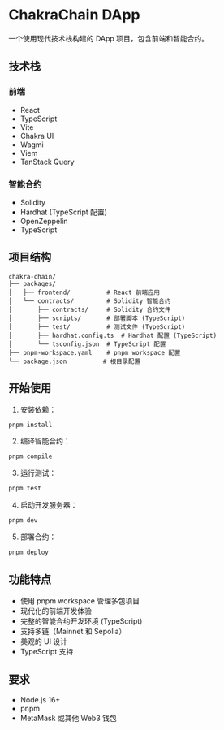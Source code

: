 # ChakraChain DApp

一个使用现代技术栈构建的 DApp 项目，包含前端和智能合约。

## 技术栈

### 前端
- React
- TypeScript
- Vite
- Chakra UI
- Wagmi
- Viem
- TanStack Query

### 智能合约
- Solidity
- Hardhat (TypeScript 配置)
- OpenZeppelin
- TypeScript

## 项目结构

```
chakra-chain/
├── packages/
│   ├── frontend/          # React 前端应用
│   └── contracts/         # Solidity 智能合约
│       ├── contracts/     # Solidity 合约文件
│       ├── scripts/       # 部署脚本 (TypeScript)
│       ├── test/          # 测试文件 (TypeScript)
│       ├── hardhat.config.ts  # Hardhat 配置 (TypeScript)
│       └── tsconfig.json  # TypeScript 配置
├── pnpm-workspace.yaml    # pnpm workspace 配置
└── package.json          # 根目录配置
```

## 开始使用

1. 安装依赖：

```bash
pnpm install
```

2. 编译智能合约：

```bash
pnpm compile
```

3. 运行测试：

```bash
pnpm test
```

4. 启动开发服务器：

```bash
pnpm dev
```

5. 部署合约：

```bash
pnpm deploy
```

## 功能特点

- 使用 pnpm workspace 管理多包项目
- 现代化的前端开发体验
- 完整的智能合约开发环境 (TypeScript)
- 支持多链（Mainnet 和 Sepolia）
- 美观的 UI 设计
- TypeScript 支持

## 要求

- Node.js 16+
- pnpm
- MetaMask 或其他 Web3 钱包 